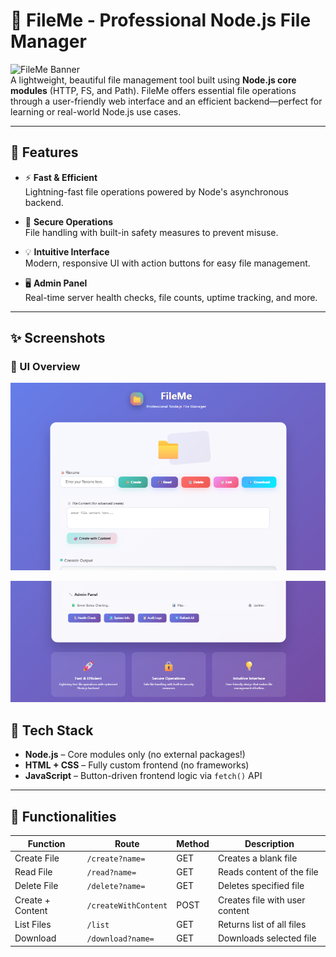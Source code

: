 # 📁 FileMe - Professional Node.js File Manager

![FileMe Banner](https://img.shields.io/badge/Node.js-v18+-brightgreen)  
A lightweight, beautiful file management tool built using **Node.js core modules** (HTTP, FS, and Path). FileMe offers essential file operations through a user-friendly web interface and an efficient backend—perfect for learning or real-world Node.js use cases.

---

## 🚀 Features

- ⚡ **Fast & Efficient**  
  Lightning-fast file operations powered by Node's asynchronous backend.

- 🔐 **Secure Operations**  
  File handling with built-in safety measures to prevent misuse.

- 💡 **Intuitive Interface**  
  Modern, responsive UI with action buttons for easy file management.

- 🖥️ **Admin Panel**  
  Real-time server health checks, file counts, uptime tracking, and more.

---

## ✨ Screenshots

### 🔸 UI Overview
![FileMe UI](sc1.png)

![FileMe Admin](sc2.png)

## 🧠 Tech Stack

- **Node.js** – Core modules only (no external packages!)
- **HTML + CSS** – Fully custom frontend (no frameworks)
- **JavaScript** – Button-driven frontend logic via `fetch()` API

---

## 📂 Functionalities

| Function     | Route              | Method | Description                        |
|--------------|-------------------|--------|------------------------------------|
| Create File  | `/create?name=`    | GET    | Creates a blank file               |
| Read File    | `/read?name=`      | GET    | Reads content of the file          |
| Delete File  | `/delete?name=`    | GET    | Deletes specified file             |
| Create + Content | `/createWithContent` | POST | Creates file with user content     |
| List Files   | `/list`            | GET    | Returns list of all files          |
| Download     | `/download?name=`  | GET    | Downloads selected file            |


